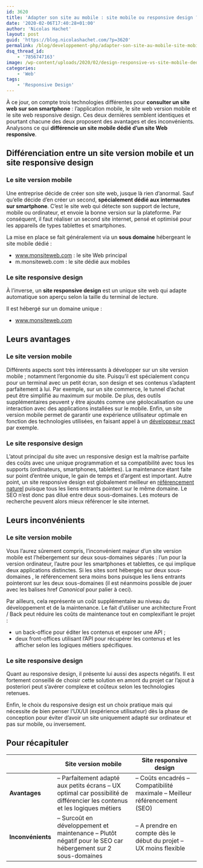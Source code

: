 ```yaml
---
id: 3620
title: 'Adapter son site au mobile : site mobile ou responsive design ?'
date: '2020-02-06T17:40:28+01:00'
author: 'Nicolas Hachet'
layout: post
guid: 'https://blog.nicolashachet.com/?p=3620'
permalink: /blog/developpement-php/adapter-son-site-au-mobile-site-mobile-ou-responsive-design/
dsq_thread_id:
    - '7856747163'
image: /wp-content/uploads/2020/02/design-responsive-vs-site-mobile-dedie-700x525.png
categories:
    - 'Web'
tags:
    - 'Responsive Design'
---
```


À ce jour, on compte trois technologies différentes pour **consulter un site web sur son smartphone** : l’application mobile, le site web version mobile et le site web responsive design. Ces deux dernières semblent identiques et pourtant chacune des deux proposent des avantages et des inconvénients. Analysons ce qui **différencie un site mobile dédié d’un site Web responsive**.

## Différenciation entre un site version mobile et un site responsive design 

### Le site version mobile 

Une entreprise décide de créer son site web, jusque là rien d’anormal. Sauf qu’elle décide d’en créer un second, **spécialement dédié aux internautes sur smartphone**. C’est le site web qui détecte son support de lecture, mobile ou ordinateur, et envoie la bonne version sur la plateforme. Par conséquent, il faut réaliser un second site internet, pensé et optimisé pour les appareils de types tablettes et smartphones.

La mise en place se fait généralement via un **sous domaine** hébergeant le site mobile dédié :

- www.monsiteweb.com : le site Web principal
- m.monsiteweb.com : le site dédié aux mobiles

### Le site responsive design 

À l’inverse, un **site responsive design** est un unique site web qui adapte automatique son aperçu selon la taille du terminal de lecture.

Il est hébergé sur un domaine unique :

- www.monsiteweb.com

## Leurs avantages 

### Le site version mobile 

Différents aspects sont très intéressants à développer sur un site version mobile ; notamment l’ergonomie du site. Puisqu’il est spécialement conçu pour un terminal avec un petit écran, son design et ses contenus s’adaptent parfaitement à lui. Par exemple, sur un site commerce, le tunnel d’achat peut être simplifié au maximum sur mobile. De plus, des outils supplémentaires peuvent y être ajoutés comme une géolocalisation ou une interaction avec des applications installées sur le mobile. Enfin, un site version mobile permet de garantir une expérience utilisateur optimale en fonction des technologies utilisées, en faisant appel à un [développeur react](https://thetribe.io/metier-react.html) par exemple.

### Le site responsive design 

L’atout principal du site avec un responsive design est la maîtrise parfaite des coûts avec une unique programmation et sa compatibilité avec tous les supports (ordinateurs, smartphones, tablettes). La maintenance étant faite sur point d’entrée unique, le gain de temps et d’argent est important. Autre point, un site responsive design est globalement meilleur en [référencement naturel](https://www.abondance.com/20191213-41552-infographie-le-seo-de-qualite-en-2020.html) puisque tous les liens entrants pointent sur le même domaine. Le SEO n’est donc pas dilué entre deux sous-domaines. Les moteurs de recherche peuvent alors mieux référencer le site internet.

## Leurs inconvénients 

### Le site version mobile 

Vous l’aurez sûrement compris, l’inconvénient majeur d’un site version mobile est l’hébergement sur deux sous-domaines séparés : l’un pour la version ordinateur, l’autre pour les smartphones et tablettes, ce qui implique deux applications distinctes. Si les sites sont hébergéq sur deux sous-domaines , le référencement sera moins bons puisque les liens entrants pointeront sur les deux sous-domaines (il est néanmoins possible de jouer avec les balises href *Canonical* pour palier à ceci).

Par ailleurs, cela représente un coût supplémentaire au niveau du développement et de la maintenance. Le fait d’utiliser une architecture Front / Back peut réduire les coûts de maintenance tout en complexifiant le projet :

- un back-office pour éditer les contenus et exposer une API ;
- deux front-offices utilisant l’API pour récupérer les contenus et les afficher selon les logiques métiers spécifiques.

### Le site responsive design 

Quant au responsive design, il présente lui aussi des aspects négatifs. Il est fortement conseillé de choisir cette solution en amont du projet car l’ajout à posteriori peut s’avérer complexe et coûteux selon les technologies retenues.

Enfin, le choix du responsive design est un choix pratique mais qui nécessite de bien penser l’UX/UI (expérience utilisateur) dès la phase de conception pour éviter d’avoir un site uniquement adapté sur ordinateur et pas sur mobile, ou inversement.

## Pour récapituler

|  | **Site version mobile** | **Site responsive design** |
|---|---|---|
| **Avantages** | – Parfaitement adapté aux petits écrans   – UX optimal car possibilité de différencier les contenus et les logiques métiers | – Coûts encadrés   – Compatibilité maximale    – Meilleur référencement (SEO) |
| **Inconvénients** | – Surcoût en développement et maintenance    – Plutôt négatif pour le SEO car hébergement sur 2 sous-domaines | – A prendre en compte dès le début du projet   – UX moins flexible |
